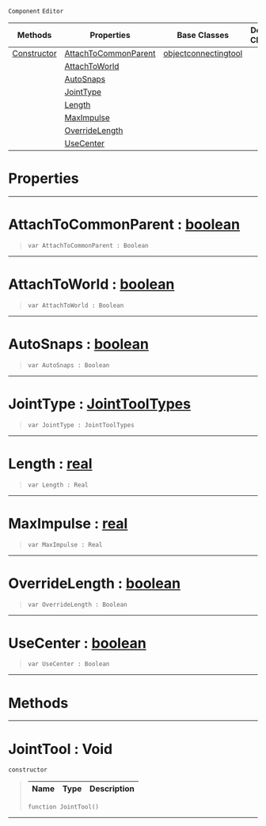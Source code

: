  `Component` `Editor`



|Methods|Properties|Base Classes|Derived Classes|
|---|---|---|---|
|[ Constructor](https://github.com/PlasmaEngine/PlasmaDocs/tree/master/docs/C%2B%2B/code_reference/class_reference/jointtool.markdown#jointtool-void)|[ AttachToCommonParent](https://github.com/PlasmaEngine/PlasmaDocs/tree/master/docs/C%2B%2B/code_reference/class_reference/jointtool.markdown#attachtocommonparent-zer)|[objectconnectingtool](https://github.com/PlasmaEngine/PlasmaDocs/tree/master/docs/C%2B%2B/code_reference/class_reference/objectconnectingtool.markdown)| |
| |[ AttachToWorld](https://github.com/PlasmaEngine/PlasmaDocs/tree/master/docs/C%2B%2B/code_reference/class_reference/jointtool.markdown#attachtoworld-plasma-engin)| | |
| |[ AutoSnaps](https://github.com/PlasmaEngine/PlasmaDocs/tree/master/docs/C%2B%2B/code_reference/class_reference/jointtool.markdown#autosnaps-plasma-engine-do)| | |
| |[ JointType](https://github.com/PlasmaEngine/PlasmaDocs/tree/master/docs/C%2B%2B/code_reference/class_reference/jointtool.markdown#jointtype-plasma-engine-do)| | |
| |[ Length](https://github.com/PlasmaEngine/PlasmaDocs/tree/master/docs/C%2B%2B/code_reference/class_reference/jointtool.markdown#length-plasma-engine-docum)| | |
| |[ MaxImpulse](https://github.com/PlasmaEngine/PlasmaDocs/tree/master/docs/C%2B%2B/code_reference/class_reference/jointtool.markdown#maximpulse-plasma-engine-d)| | |
| |[ OverrideLength](https://github.com/PlasmaEngine/PlasmaDocs/tree/master/docs/C%2B%2B/code_reference/class_reference/jointtool.markdown#overridelength-plasma-engi)| | |
| |[ UseCenter](https://github.com/PlasmaEngine/PlasmaDocs/tree/master/docs/C%2B%2B/code_reference/class_reference/jointtool.markdown#usecenter-plasma-engine-do)| | |


 #  Properties


---  
 #  AttachToCommonParent : [boolean](https://github.com/PlasmaEngine/PlasmaDocs/tree/master/docs/C%2B%2B/code_reference/lightning_base_types/boolean.markdown)

> 
> ``` lang=cpp, name=Lightning
> var AttachToCommonParent : Boolean


---  
 #  AttachToWorld : [boolean](https://github.com/PlasmaEngine/PlasmaDocs/tree/master/docs/C%2B%2B/code_reference/lightning_base_types/boolean.markdown)

> 
> ``` lang=cpp, name=Lightning
> var AttachToWorld : Boolean


---  
 #  AutoSnaps : [boolean](https://github.com/PlasmaEngine/PlasmaDocs/tree/master/docs/C%2B%2B/code_reference/lightning_base_types/boolean.markdown)

> 
> ``` lang=cpp, name=Lightning
> var AutoSnaps : Boolean


---  
 #  JointType : [JointToolTypes](https://github.com/PlasmaEngine/PlasmaDocs/tree/master/docs/C%2B%2B/code_reference/enum_reference.markdown#jointtooltypes)

> 
> ``` lang=cpp, name=Lightning
> var JointType : JointToolTypes


---  
 #  Length : [real](https://github.com/PlasmaEngine/PlasmaDocs/tree/master/docs/C%2B%2B/code_reference/lightning_base_types/real.markdown)

> 
> ``` lang=cpp, name=Lightning
> var Length : Real


---  
 #  MaxImpulse : [real](https://github.com/PlasmaEngine/PlasmaDocs/tree/master/docs/C%2B%2B/code_reference/lightning_base_types/real.markdown)

> 
> ``` lang=cpp, name=Lightning
> var MaxImpulse : Real


---  
 #  OverrideLength : [boolean](https://github.com/PlasmaEngine/PlasmaDocs/tree/master/docs/C%2B%2B/code_reference/lightning_base_types/boolean.markdown)

> 
> ``` lang=cpp, name=Lightning
> var OverrideLength : Boolean


---  
 #  UseCenter : [boolean](https://github.com/PlasmaEngine/PlasmaDocs/tree/master/docs/C%2B%2B/code_reference/lightning_base_types/boolean.markdown)

> 
> ``` lang=cpp, name=Lightning
> var UseCenter : Boolean


---  
 #  Methods


---  
 #  JointTool : Void

 `constructor`

> 
> |Name|Type|Description|
> |---|---|---|
> ``` lang=cpp, name=Lightning
> function JointTool()
> ``` 


---  
 

 